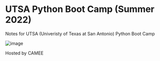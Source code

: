 # UTSA Python Boot Camp (Summer 2022)
Notes for UTSA (Univeristy of Texas at San Antonio) Python Boot Camp


![image](https://user-images.githubusercontent.com/39339393/176246131-a2ac0d27-30e8-437b-b492-1ffa8601d593.png)


Hosted by CAMEE
